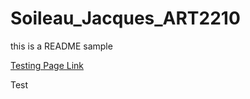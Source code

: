 # Soileau_Jacques_ART2210

this is a README sample


[Testing Page Link](https://jacquessoileau.github.io/Soileau_Jacques_ART2210/Soileau_JacquesART221o_Sep4_Fall2019/1/excersie1.html)

Test